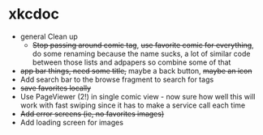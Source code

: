 # xkcdoc

- general Clean up 
  - <s>Stop passing around comic tag</s>, <s>use favorite comic for everything</s>, do some renaming because the name sucks, a lot of similar code between those lists and adpapers so combine some of that 
- <s>app bar things, need some title,</s> maybe a back button, <s>maybe an icon</s>
- Add search bar to the browse fragment to search for tags 
- <s>save favorites locally</s>
- Use PageViewer (2!) in single comic view - now sure how well this will work with fast swiping since it has to make a service call each time
- <s>Add error screens (ie, no favorites images)</s>
- Add loading screen for images 
